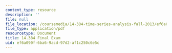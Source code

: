 ```yaml
---
content_type: resource
description: ''
file: null
file_location: /coursemedia/14-384-time-series-analysis-fall-2013/ef6a090f6ba69acd97d2af1c250c6e5c_MIT14_384F13_exam.pdf
file_type: application/pdf
resourcetype: Document
title: 14.384 Final Exam
uid: ef6a090f-6ba6-9acd-97d2-af1c250c6e5c
---
```

